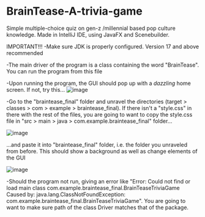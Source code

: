 # BrainTease-A-trivia-game
Simple multiple-choice quiz on gen-z /millennial based pop culture knowledge. Made in IntelliJ IDE, using JavaFX and Scenebuilder.

IMPORTANT!!!
-Make sure JDK is properly configured. Version 17 and above recommended

-The main driver of the program is a class containing the word "BrainTease". You can run the program from this file

-Upon running the program, the GUI should pop up with a _dazzling_ home screen. If not, try this...
![image](https://github.com/MediumSizedDeveloper/BrainTease-A-trivia-game/assets/126418634/f0966ce0-8a3b-4e5b-8078-32fc216154b4)

  -Go to the "braintease_final" folder and unravel the directories (target > classes > com > example > braintease_final). If there isn't a "style.css" in there with the rest of the files, you are going to want to copy the style.css file in "src > main > java > com.example.braintease_final" folder...
  
  ![image](https://github.com/MediumSizedDeveloper/BrainTease-A-trivia-game/assets/126418634/d105bd0a-4e80-4edd-a5d4-96f22a9f2d83)

  ...and paste it into "braintease_final" folder, i.e. the folder you unraveled from before. This should show a background as well as change elements of the GUI

![image](https://github.com/MediumSizedDeveloper/BrainTease-A-trivia-game/assets/126418634/5c62702d-e394-4f9f-a095-9a0183d02007)

-Should the program not run, giving an error like "Error: Could not find or load main class com.example.braintease_final.BrainTeaseTriviaGame
Caused by: java.lang.ClassNotFoundException: com.example.braintease_final.BrainTeaseTriviaGame". You are going to want to make sure path of the class Driver matches that of the package.

